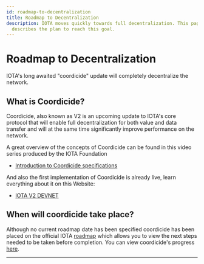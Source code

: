 ```yaml
---
id: roadmap-to-decentralization
title: Roadmap to Decentralization
description: IOTA moves quickly towards full decentralization. This page
  describes the plan to reach this goal.
---
```


# Roadmap to Decentralization

IOTA's long awaited "coordicide" update will completely decentralize the network.

## What is Coordicide?

Coordicide, also known as V2 is an upcoming update to IOTA's core protocol that will enable full decentralization for both value and data transfer and will at the same time significantly improve performance on the network.

A great overview of the concepts of Coordicide can be found in this video series produced by the IOTA Foundation

- [Introduction to Coordicide specifications](https://www.youtube.com/playlist?list=PLMbc46iGTB_SVIdrzYuOBDcDD80co4iSF)

And also the first implementation of Coordicide is already live, learn everything about it on this Website:

- [IOTA V2 DEVNET](https://v2.iota.org/)

## When will coordicide take place?

Although no current roadmap date has been specified coordicide has been placed on the official IOTA [roadmap](https://roadmap.iota.org/) which allows you to view the next steps needed to be taken before completion. You can view coordicide's progress [here](https://roadmap.iota.org/coordicide).

---
